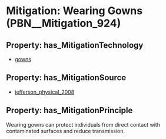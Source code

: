 # Mitigation: __Wearing Gowns__ (PBN__Mitigation_924)

## Property: has_MitigationTechnology

* [gowns](../Technology/PBN__Technology_488)

## Property: has_MitigationSource

* [jefferson_physical_2008](../Article/PBN__Article_22)

## Property: has_MitigationPrinciple

Wearing gowns can protect individuals from direct contact with contaminated surfaces and reduce transmission.

